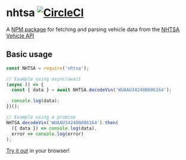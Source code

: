 # nhtsa [![CircleCI](https://circleci.com/gh/iMears/nhtsa.svg?style=svg)](https://circleci.com/gh/iMears/nhtsa)
A [NPM package](https://www.npmjs.com/package/nhtsa) for fetching and parsing vehicle data from the [NHTSA Vehicle API](https://vpic.nhtsa.dot.gov/api/Home)

## Basic usage
```javascript
const NHTSA = require('nhtsa');

// Example using async/await
(async () => {
  const { data } = await NHTSA.decodeVin('WUAAU34248N006164');

  console.log(data);
})();

// Example using a promise
NHTSA.decodeVin('WUAAU34248N006164').then(
  ({ data }) => console.log(data),
  error => console.log(error)
);
```

[Try it out](https://npm.runkit.com/nhtsa) in your browser!
